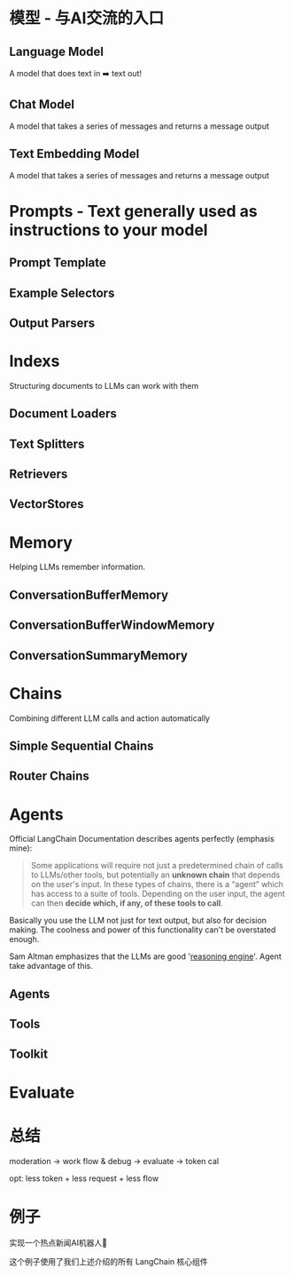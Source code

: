 # 模型 - 与AI交流的入口

## Language Model
A model that does text in ➡️ text out!

## Chat Model
A model that takes a series of messages and returns a message output

## Text Embedding Model
A model that takes a series of messages and returns a message output

# Prompts - Text generally used as instructions to your model

## Prompt Template

## Example Selectors

## Output Parsers

# Indexs
Structuring documents to LLMs can work with them

## Document Loaders
## Text Splitters
## Retrievers
## VectorStores

# Memory
Helping LLMs remember information.
## ConversationBufferMemory
## ConversationBufferWindowMemory
## ConversationSummaryMemory

# Chains
Combining different LLM calls and action automatically

## Simple Sequential Chains
## Router Chains

# Agents

Official LangChain Documentation describes agents perfectly (emphasis mine):
> Some applications will require not just a predetermined chain of calls to LLMs/other tools, but potentially an **unknown chain** that depends on the user's input. In these types of chains, there is a “agent” which has access to a suite of tools. Depending on the user input, the agent can then **decide which, if any, of these tools to call**.


Basically you use the LLM not just for text output, but also for decision making. The coolness and power of this functionality can't be overstated enough.

Sam Altman emphasizes that the LLMs are good '[reasoning engine](https://www.youtube.com/watch?v=L_Guz73e6fw&t=867s)'. Agent take advantage of this.

## Agents
## Tools
## Toolkit

# Evaluate

# 总结

moderation -> work flow & debug -> evaluate -> token cal

opt: less token + less request + less flow

# 例子

实现一个热点新闻AI机器人🤖️

这个例子使用了我们上述介绍的所有 LangChain 核心组件
